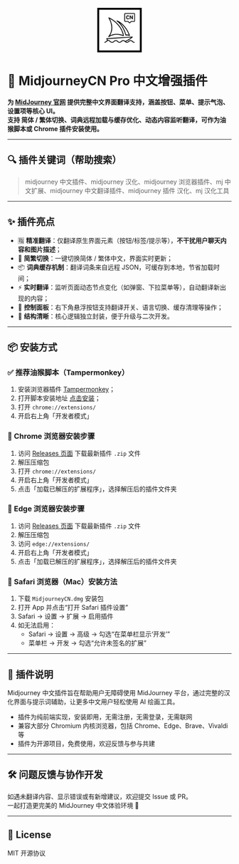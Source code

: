 <p align="center">
  <img src="https://github.com/cwser/midjourney-chinese-plugin/blob/main/iocn/icon.svg?raw=true" width="100" alt="插件图标">
</p>

# 🧩 MidjourneyCN Pro 中文增强插件

**为 [MidJourney 官网](https://www.midjourney.com/) 提供完整中文界面翻译支持，涵盖按钮、菜单、提示气泡、设置项等核心 UI。  
支持 **简体 / 繁体切换**、**词典远程加载与缓存优化**、**动态内容监听翻译**，可作为油猴脚本或 Chrome 插件安装使用。**

---

## 🔍 插件关键词（帮助搜索）

> midjourney 中文插件、midjourney 汉化、midjourney 浏览器插件、mj 中文扩展、midjourney 中文翻译插件、midjourney 插件 汉化、mj 汉化工具

---

## ✨ 插件亮点

- 🈯 **精准翻译**：仅翻译原生界面元素（按钮/标签/提示等），**不干扰用户聊天内容和图片描述**；
- 🔁 **简繁切换**：一键切换简体 / 繁体中文，界面实时更新；
- 📦 **词典缓存机制**：翻译词条来自远程 JSON，可缓存到本地，节省加载时间；
- ⚡ **实时翻译**：监听页面动态节点变化（如弹窗、下拉菜单等），自动翻译新出现的内容；
- 🧩 **控制面板**：右下角悬浮按钮支持翻译开关、语言切换、缓存清理等操作；
- 🧠 **结构清晰**：核心逻辑独立封装，便于升级与二次开发。

---

## 📦 安装方式

### ✅ 推荐油猴脚本（Tampermonkey）

1. 安装浏览器插件 [Tampermonkey](https://www.tampermonkey.net/)；
2. 打开脚本安装地址 [点击安装](https://cdn.jsdelivr.net/gh/cwser/midjourney-chinese-plugin@main/MidJourneyCN-tampermonkey.user.js
)；
3. 打开 `chrome://extensions/`
4. 开启右上角「开发者模式」

### 🚀 Chrome 浏览器安装步骤

1. 访问 [Releases 页面](https://github.com/cwser/midjourney-chinese-plugin/releases) 下载最新插件 `.zip` 文件
2. 解压压缩包
3. 打开 `chrome://extensions/`
4. 开启右上角「开发者模式」
5. 点击「加载已解压的扩展程序」，选择解压后的插件文件夹

### 🚀 Edge 浏览器安装步骤

1. 访问 [Releases 页面](https://github.com/cwser/midjourney-chinese-plugin/releases) 下载最新插件 `.zip` 文件
2. 解压压缩包
3. 访问 `edge://extensions/`
4. 开启右上角「开发者模式」
5. 点击「加载已解压的扩展程序」，选择解压后的插件文件夹

### 🚀 Safari 浏览器（Mac）安装方法


1. 下载 `MidjourneyCN.dmg` 安装包
2. 打开 App 并点击“打开 Safari 插件设置”
3. Safari → 设置 → 扩展 → 启用插件
4. 如无法启用：
   - Safari → 设置 → 高级 → 勾选“在菜单栏显示‘开发’”
   - 菜单栏 → 开发 → 勾选“允许未签名的扩展”

---

## 📣 插件说明

Midjourney 中文插件旨在帮助用户无障碍使用 MidJourney 平台，通过完整的汉化界面与提示词辅助，让更多中文用户轻松使用 AI 绘画工具。

- 插件为纯前端实现，安装即用，无需注册，无需登录，无需联网
- 兼容大部分 Chromium 内核浏览器，包括 Chrome、Edge、Brave、Vivaldi 等
- 插件为开源项目，免费使用，欢迎反馈与参与共建

---

## 🛠 问题反馈与协作开发

如遇未翻译内容、显示错误或有新增建议，欢迎提交 Issue 或 PR。  
一起打造更完美的 MidJourney 中文体验环境 🌱

---

## 🪪 License

MIT 开源协议
